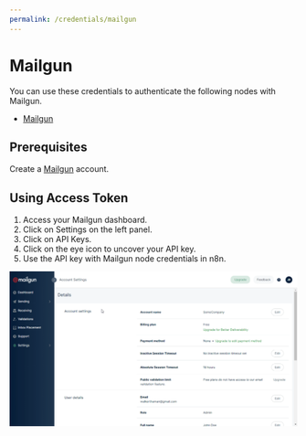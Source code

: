 ```yaml
---
permalink: /credentials/mailgun
---
```


# Mailgun

You can use these credentials to authenticate the following nodes with Mailgun.
- [Mailgun](../../nodes-library/nodes/Mailgun/README.md)

## Prerequisites

Create a [Mailgun](https://www.mailgun.com/) account.

## Using Access Token

1. Access your Mailgun dashboard.
2. Click on Settings on the left panel.
3. Click on API Keys.
4. Click on the eye icon to uncover your API key.
5. Use the API key with Mailgun node credentials in n8n.

![Getting Mailgun credentials](./using-access-token.gif)
